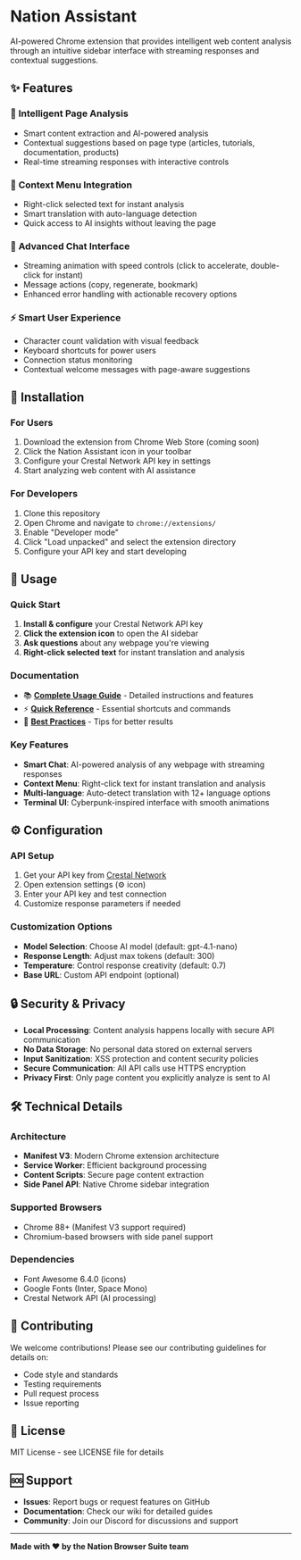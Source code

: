 # Nation Assistant

AI-powered Chrome extension that provides intelligent web content analysis through an intuitive sidebar interface with streaming responses and contextual suggestions.

## ✨ Features

### 🤖 **Intelligent Page Analysis**
- Smart content extraction and AI-powered analysis
- Contextual suggestions based on page type (articles, tutorials, documentation, products)
- Real-time streaming responses with interactive controls

### 🎯 **Context Menu Integration**
- Right-click selected text for instant analysis
- Smart translation with auto-language detection
- Quick access to AI insights without leaving the page

### 💬 **Advanced Chat Interface**
- Streaming animation with speed controls (click to accelerate, double-click for instant)
- Message actions (copy, regenerate, bookmark)
- Enhanced error handling with actionable recovery options

### ⚡ **Smart User Experience**
- Character count validation with visual feedback
- Keyboard shortcuts for power users
- Connection status monitoring
- Contextual welcome messages with page-aware suggestions

## 🚀 Installation

### For Users
1. Download the extension from Chrome Web Store (coming soon)
2. Click the Nation Assistant icon in your toolbar
3. Configure your Crestal Network API key in settings
4. Start analyzing web content with AI assistance

### For Developers
1. Clone this repository
2. Open Chrome and navigate to `chrome://extensions/`
3. Enable "Developer mode"
4. Click "Load unpacked" and select the extension directory
5. Configure your API key and start developing

## 📖 Usage

### **Quick Start**
1. **Install & configure** your Crestal Network API key
2. **Click the extension icon** to open the AI sidebar
3. **Ask questions** about any webpage you're viewing
4. **Right-click selected text** for instant translation and analysis

### **Documentation**
- 📚 **[Complete Usage Guide](USAGE_GUIDE.md)** - Detailed instructions and features
- ⚡ **[Quick Reference](QUICK_REFERENCE.md)** - Essential shortcuts and commands
- 🎯 **[Best Practices](USAGE_GUIDE.md#-tips--best-practices)** - Tips for better results

### **Key Features**
- **Smart Chat**: AI-powered analysis of any webpage with streaming responses
- **Context Menu**: Right-click text for instant translation and analysis  
- **Multi-language**: Auto-detect translation with 12+ language options
- **Terminal UI**: Cyberpunk-inspired interface with smooth animations

## ⚙️ Configuration

### **API Setup**
1. Get your API key from [Crestal Network](https://crestal.network)
2. Open extension settings (⚙️ icon)
3. Enter your API key and test connection
4. Customize response parameters if needed

### **Customization Options**
- **Model Selection**: Choose AI model (default: gpt-4.1-nano)
- **Response Length**: Adjust max tokens (default: 300)
- **Temperature**: Control response creativity (default: 0.7)
- **Base URL**: Custom API endpoint (optional)

## 🔒 Security & Privacy

- **Local Processing**: Content analysis happens locally with secure API communication
- **No Data Storage**: No personal data stored on external servers
- **Input Sanitization**: XSS protection and content security policies
- **Secure Communication**: All API calls use HTTPS encryption
- **Privacy First**: Only page content you explicitly analyze is sent to AI

## 🛠️ Technical Details

### **Architecture**
- **Manifest V3**: Modern Chrome extension architecture
- **Service Worker**: Efficient background processing
- **Content Scripts**: Secure page content extraction
- **Side Panel API**: Native Chrome sidebar integration

### **Supported Browsers**
- Chrome 88+ (Manifest V3 support required)
- Chromium-based browsers with side panel support

### **Dependencies**
- Font Awesome 6.4.0 (icons)
- Google Fonts (Inter, Space Mono)
- Crestal Network API (AI processing)

## 🤝 Contributing

We welcome contributions! Please see our contributing guidelines for details on:
- Code style and standards
- Testing requirements
- Pull request process
- Issue reporting

## 📄 License

MIT License - see LICENSE file for details

## 🆘 Support

- **Issues**: Report bugs or request features on GitHub
- **Documentation**: Check our wiki for detailed guides
- **Community**: Join our Discord for discussions and support

---

**Made with ❤️ by the Nation Browser Suite team**